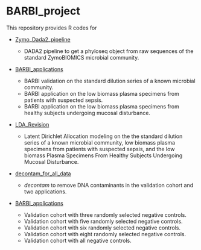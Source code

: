 # BARBI_project

This repository provides R codes for 

- [Zymo_Dada2_pipeline](https://github.com/PratheepaJ/BARBI_project/tree/master/Zymo_Dada2_pipeline)
    - DADA2 pipeline to get a phyloseq object from raw sequences of the standard ZymoBIOMICS microbial community.
    
- [BARBI_applications](https://github.com/PratheepaJ/BARBI_project/tree/master/BARBI_applications)
    - BARBI validation on the standard dilution series of a known microbial community.
    - BARBI application on the low biomass plasma specimens from patients with suspected sepsis.
    - BARBI application on the low biomass plasma specimens from healthy subjects undergoing mucosal disturbance.
    
-  [LDA_Revision](https://github.com/PratheepaJ/BARBI_project/tree/master/LDA_Revision)
    - Latent Dirichlet Allocation modeling on the the standard dilution series of a known microbial community, low biomass plasma specimens from patients with suspected sepsis, and the low biomass Plasma Specimens From Healthy Subjects Undergoing Mucosal Disturbance.
    
- [decontam_for_all_data](https://github.com/PratheepaJ/BARBI_project/tree/master/decontam_for_all_data)
    - _decontam_ to remove DNA contaminants in the validation cohort and two applications. 
  
- [BARBI_applications](https://github.com/PratheepaJ/BARBI_project/tree/master/BARBI_applications)
    - Validation cohort with three randomly selected negative controls.
    - Validation cohort with five randomly selected negative controls.
    - Validation cohort with six randomly selected negative controls.
    - Validation cohort with eight randomly selected negative controls.
    - Validation cohort with all negative controls.
